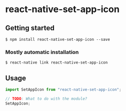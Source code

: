 # react-native-set-app-icon

## Getting started

`$ npm install react-native-set-app-icon --save`

### Mostly automatic installation

`$ react-native link react-native-set-app-icon`

## Usage

```javascript
import SetAppIcon from "react-native-set-app-icon";

// TODO: What to do with the module?
SetAppIcon;
```
